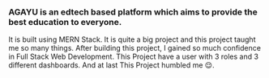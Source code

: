 ### AGAYU is an edtech based platform which aims to provide the best education to everyone. 
It is built using MERN Stack. It is quite a big project and this project taught me so many things. After building this project, I gained so much confidence in Full Stack Web Development.
This Project have a user with 3 roles and 3 different dashboards. And at last This Project humbled me 😌.

